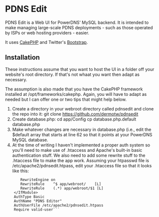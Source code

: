 PDNS Edit
===========

PDNS Edit is a Web UI for PowerDNS' MySQL backend. It is intended to make managing large-scale PDNS deployments - such as those operated by ISPs or web hosting providers - easier.

It uses [CakePHP](http://cakephp.net) and Twitter's [Bootstrap](http://twitter.githum.com).

Installation
------------

These instructions assume that you want to host the UI in a folder off your website's root directory. If that's not whaat you want then adapt as necessary.

The assumption is also made that you have the CakePHP framework installed at /opt/frameworks/cakephp. Again, you will have to adapt as needed but I can offer one or two tips that might help below.

1. Create a directory in your webroot directory called pdnsedit and clone the repo into it:
    git clone https://github.com/dermotw/pdnsedit
2. Create database.php:
    cd app/Config
    cp database.php.default database.php
3. Make whatever changes are necessary in database.php (i.e., edit the $default array that starts at line 62 so that it points at your PowerDNS MySQL database.
4. At the time of writing I haven't implemented a proper auth system so you'll need to make use of .htaccess and Apache's built-in basic authentication stuff. We also need to add some rewrite stuff to the .htaccess file to make the app work. Assuming your htpasswd file is /etc/apache2/pdnsedit.htpass, edit your .htaccess file so that it looks like this:
```<IfModule mod_rewrite.c>
       RewriteEngine on
       RewriteRule    ^$ app/webroot/    [L]
       RewriteRule    (.*) app/webroot/$1 [L]
    </IfModule>
    AuthType Basic
    AuthName "PDNS Editor"
    AuthUserFile /etc/apache2/pdnsedit.htpass
    Require valid-user```

